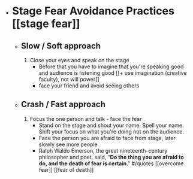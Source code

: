 - # Stage Fear Avoidance Practices [[stage fear]]
    - ## Slow / Soft approach
        1. Close your eyes and speak on the stage 
            - Before that you have to imagine that you're speaking good and audience is listening good [[+ use imagination (creative faculty), not will power]]
            - face your friend and avoid seeing others
    - ## Crash / Fast approach
        1. Focus the one person and talk - face the fear
            - Stand on the stage and shout your name. Spell your name. Shift your focus on what you're doing not on the audience. 
            - Face the person you are afraid to face from stage, later slowly see more people
            - Ralph Waldo Emerson, the great nineteenth-century philosopher and poet, said, “**Do the thing you are afraid to do, and the death of fear is certain**.” #/quotes [[overcome fear]] [[fear of death]]
